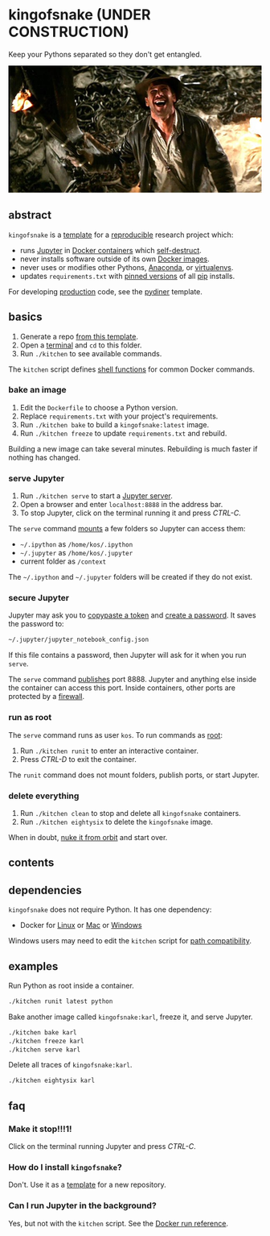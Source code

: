 # kingofsnake (UNDER CONSTRUCTION)

Keep your Pythons separated so they don't get entangled.

![poster](kingofsnake.jpeg)

## abstract

`kingofsnake` is a [template] for a [reproducible] research project which:

- runs [Jupyter] in [Docker containers] which [self-destruct].
- never installs software outside of its own [Docker images].
- never uses or modifies other Pythons, [Anaconda], or [virtualenvs].
- updates `requirements.txt` with [pinned versions] of all [pip] installs.

For developing [production] code, see the [pydiner] template.

[template]: https://help.github.com/en/articles/creating-a-repository-from-a-template
[reproducible]: https://en.wikipedia.org/wiki/Replication_crisis
[Jupyter]: https://jupyter.org/
[Docker containers]: https://docs.docker.com/develop/
[self-destruct]: https://docs.docker.com/engine/reference/run/#clean-up---rm
[Docker images]: https://docs.docker.com/engine/docker-overview/
[Anaconda]: https://www.anaconda.com/
[virtualenvs]: https://virtualenv.pypa.io/en/latest/
[pinned versions]: https://pip.pypa.io/en/stable/user_guide/#pinned-version-numbers
[pip]: https://pip.pypa.io/en/stable/
[production]: https://en.wikipedia.org/wiki/Deployment_environment
[pydiner]: https://github.com/samkennerly/pydiner/

## basics

1. Generate a repo [from this template].
1. Open a [terminal] and `cd` to this folder.
1. Run `./kitchen` to see available commands.

The `kitchen` script defines [shell functions] for common Docker commands.

[from this template]: https://help.github.com/en/articles/creating-a-repository-from-a-template
[terminal]: https://en.wikipedia.org/wiki/Command-line_interface
[shell functions]: https://www.gnu.org/software/bash/manual/html_node/Shell-Functions.html

### bake an image

1. Edit the `Dockerfile` to choose a Python version.
1. Replace `requirements.txt` with your project's requirements.
1. Run `./kitchen bake` to build a `kingofsnake:latest` image.
1. Run `./kitchen freeze` to update `requirements.txt` and rebuild.

Building a new image can take several minutes.
Rebuilding is much faster if nothing has changed.

### serve Jupyter

1. Run `./kitchen serve` to start a [Jupyter server].
1. Open a browser and enter `localhost:8888` in the address bar.
1. To stop Jupyter, click on the terminal running it and press *CTRL-C*.

The `serve` command [mounts] a few folders so Jupyter can access them:

- `~/.ipython` as `/home/kos/.ipython`
- `~/.jupyter` as `/home/kos/.jupyter`
- current folder as `/context`

The `~/.ipython` and `~/.jupyter` folders will be created if they do not exist.

[Jupyter server]: https://jupyter-notebook.readthedocs.io/en/stable/public_server.html
[mounts]: https://docs.docker.com/storage/bind-mounts/

### secure Jupyter

Jupyter may ask you to [copypaste a token] and [create a password].
It saves the password to:
```sh
~/.jupyter/jupyter_notebook_config.json
```
If this file contains a password, then Jupyter will ask for it when you run `serve`.

The `serve` command [publishes] port 8888.
Jupyter and anything else inside the container can access this port.
Inside containers, other ports are protected by a [firewall].

[copypaste a token]: https://jupyter-notebook.readthedocs.io/en/stable/security.html#
[create a password]: https://jupyter-notebook.readthedocs.io/en/stable/public_server.html
[publishes]: https://docs.docker.com/engine/reference/commandline/run/#publish-or-expose-port--p---expose
[firewall]: https://docs.docker.com/v17.12/config/containers/container-networking/

### run as root

The `serve` command runs as user `kos`. To run commands as [root]:

1. Run `./kitchen runit` to enter an interactive container.
1. Press *CTRL-D* to exit the container.

The `runit` command does not mount folders, publish ports, or start Jupyter.

[root]: https://en.wikipedia.org/wiki/Superuser

### delete everything

1. Run `./kitchen clean` to stop and delete all `kingofsnake` containers.
1. Run `./kitchen eightysix` to delete the `kingofsnake` image.

When in doubt, [nuke it from orbit] and start over.

[nuke it from orbit]: https://www.imdb.com/title/tt0090605/characters/nm0000244

## contents

## dependencies

`kingofsnake` does not require Python. It has one dependency:

- Docker for [Linux] or [Mac] or [Windows]

Windows users may need to edit the `kitchen` script for [path compatibility].

[Linux]: https://docs.docker.com/install/
[Mac]: https://docs.docker.com/docker-for-mac/install/
[Windows]: https://docs.docker.com/docker-for-windows/
[path compatibility]: https://en.wikipedia.org/wiki/Path_(computing)#MS-DOS/Microsoft_Windows_style

## examples

Run Python as root inside a container.
```sh
./kitchen runit latest python
```

Bake another image called `kingofsnake:karl`, freeze it, and serve Jupyter.
```sh
./kitchen bake karl
./kitchen freeze karl
./kitchen serve karl
```

Delete all traces of `kingofsnake:karl`.
```sh
./kitchen eightysix karl
```

## faq

### Make it stop!!!1!

Click on the terminal running Jupyter and press *CTRL-C*.

### How do I install `kingofsnake`?

Don't. Use it as a [template] for a new repository.

[template]: https://help.github.com/en/articles/creating-a-repository-from-a-template

### Can I run Jupyter in the background?

Yes, but not with the `kitchen` script. See the [Docker run reference].

[Docker run reference]: https://docs.docker.com/engine/reference/run/
